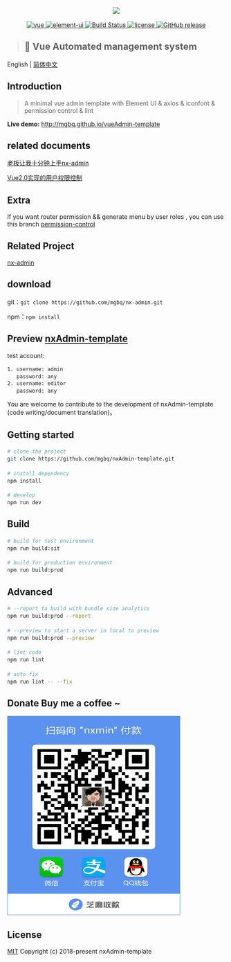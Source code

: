 <p align="center">
  <img  src="https://github.com/mgbq/nx-admin/blob/master/src/assets/img/home/logo.png">
</p>

<p align="center">
  <a href="https://github.com/vuejs/vue">
    <img src="https://img.shields.io/badge/vue-2.5.10-brightgreen.svg" alt="vue">
  </a>
  <a href="https://github.com/ElemeFE/element">
    <img src="https://img.shields.io/badge/element--ui-2.3.2-brightgreen.svg" alt="element-ui">
  </a>
   <a href="https://travis-ci.org/mgbq/nx-admin" rel="nofollow">
    <img src="https://travis-ci.org/mgbq/nx-admin.svg?branch=master" alt="Build Status">
  </a>
    <a href="https://github.com/mgbq/nx-admin/blob/master/LICENSE">
    <img src="https://img.shields.io/github/license/mgbq/nx-admin.svg" alt="license">
  </a>
  <a href="https://github.com/mgbq/nx-admin/releases">
    <img src="https://img.shields.io/badge/release-1.2-blue.svg" alt="GitHub release">
  </a>
  
  > ## :gem: Vue Automated management system
</p>

English | [简体中文](./README.md)

## Introduction

> A minimal vue admin template with Element UI & axios & iconfont & permission control & lint

**Live demo:** http://mgbq.github.io/vueAdmin-template


 ## related documents
[老板让我十分钟上手nx-admin](https://juejin.im/post/5b43226c51882519ad616c2a)

[Vue2.0实现的用户权限控制](http://blog.csdn.net/qq_32340877/article/details/79416344)


## Extra
If you want router permission && generate menu by user roles , you can use this branch [permission-control](https://github.com/mgbq/nx-admin/releases/tag/v1.0.0)

## Related Project
 [nx-admin](https://github.com/mgbq/nxdmin)


## download

git：`git clone https://github.com/mgbq/nx-admin.git`

npm：`npm install`


## Preview [nxAdmin-template](https://mgbq.github.io/nxAdmin-template/#/login)

test account:

``` bash
1. username: admin
   password: any
2. username: editor
   password: any
```




You are welcome to contribute to the development of nxAdmin-template (code writing/document translation)。


## Getting started

```bash
# clone the project
git clone https://github.com/mgbq/nxAdmin-template.git

# install dependency
npm install

# develop
npm run dev
```


## Build
```bash
# build for test environment
npm run build:sit

# build for production environment
npm run build:prod
```

## Advanced
```bash
# --report to build with bundle size analytics
npm run build:prod --report

# --preview to start a server in local to preview
npm run build:prod --preview

# lint code
npm run lint

# auto fix
npm run lint -- --fix
```
## Donate Buy me a coffee ~
<img src="./github/二维码.jpg" width="400px" height="460px" alt="捐赠扫一扫">

## License

[MIT](https://github.com/mgbq/nxAdmin-template/blob/master/LICENSE)
Copyright (c) 2018-present nxAdmin-template
